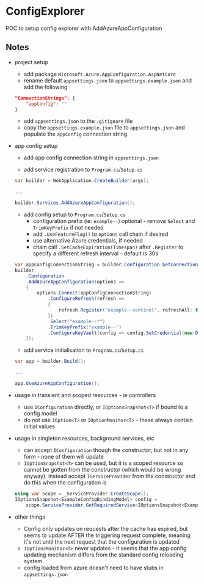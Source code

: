 # ConfigExplorer
POC to setup config explorer with AddAzureAppConfiguration

## Notes

* project setup
    * add package `Microsoft.Azure.AppConfiguration.AspNetCore`
    * rename default `appsettings.json` to `appsettings.example.json` and add the following
    
    ```json
    "ConnectionStrings": {
        "appConfig": ""
    }
    ```

    * add `appsettings.json` to the `.gitignore` file
    * copy the `appsettings.example.json` file to `appsettings.json` and populate the `appConfig` connection string
* app config setup
    * add app config connection string in `appsettings.json`

    

    * add service registration to `Program.cs`/`Setup.cs`

    ```c#
    var builder = WebApplication.CreateBuilder(args);
    
    ...
    
    builder.Services.AddAzureAppConfiguration();
    ```

    * add config setup to `Program.cs`/`Setup.cs`
        * configuration prefix (ie: `example--`) optional - remove `Select` and `TrimKeyPrefix` if not needed
        * add `.UseFeatureFlag()` to `options` call chain if desired
        * use alternative Azure credentials, if needed
        * chain call `.SetCacheExpiration(Timespan)` after `.Register` to specify a different refresh interval - default is 30s

    ```c#
    var appConfigConnectionString = builder.Configuration.GetConnectionString("appConfig");
    builder
        .Configuration
        .AddAzureAppConfiguration(options =>
        {
            options.Connect(appConfigConnectionString)
                .ConfigureRefresh(refresh =>
                {
                    refresh.Register("example--sentinel", refreshAll: true);
                })
                .Select("example--*")
                .TrimKeyPrefix("example--")
                .ConfigureKeyVault(config => config.SetCredential(new DefaultAzureCredential()));
        });
    ```

    * add service initialisation to `Program.cs`/`Setup.cs`

    ```c#
    var app = builder.Build();

    ...

    app.UseAzureAppConfiguration();
    ```

* usage in transient and scoped resources - ie controllers
    * use `IConfiguration` directly, or `IOptionsSnapshot<T>` if bound to a config model
    * do not use `IOption<T>` or `IOptionMonitor<T>` - these always contain initial values
* usage in singleton resources, background services, etc
    * can accept `IConfiguration` though the constructor, but not in any form - none of them will update
    * `IOptionSnapshot<T>` can be used, but it is a scoped resource so cannot be gotten from the constructor (which would be wrong anyway). instead accept `IServiceProvider` from the constructor and do this when the configuration is

    ```c#
    using var scope = _ServiceProvider.CreateScope();
    IOptionsSnapshot<ExampleConfigBindingModel> config = 
        scope.ServiceProvider.GetRequiredService<IOptionsSnapshot<ExampleConfigBindingModel>>();
    ```

* other things
    * Config only updates on requests after the cache has expired, but seems to update AFTER the triggering request complete, meaning it's not until the next request that the configuration is updated
    * `IOptionsMonitor<T>` never updates - it seems that the app config updating mechanism differs from the standard config reloading system
    * config loaded from azure doesn't need to have stubs in `appsettings.json`
